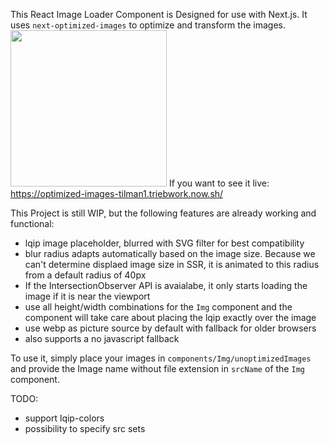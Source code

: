 This React Image Loader Component is Designed for use with Next.js. It uses `next-optimized-images` to optimize and transform the images.
<img src="https://github.com/tilman/next-optimized-image-component/raw/master/demo.gif" width="250px">
If you want to see it live: https://optimized-images-tilman1.triebwork.now.sh/



This Project is still WIP, but the following features are already working and functional:
* lqip image placeholder, blurred with SVG filter for best compatibility
* blur radius adapts automatically based on the image size. Because we can't determine displaed image size in SSR, it is animated to this radius from a default radius of 40px
* If the IntersectionObserver API is avaialabe, it only starts loading the image if it is near the viewport
* use all height/width combinations for the `Img` component and the component will take care about placing the lqip exactly over the image
* use webp as picture source by default with fallback for older browsers
* also supports a no javascript fallback

To use it, simply place your images in `components/Img/unoptimizedImages` and provide the Image name without file extension in `srcName` of the `Img` component.


TODO:
* support lqip-colors
* possibility to specify src sets
